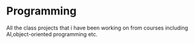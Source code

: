 # Programming
All the class projects that i have been working on from courses including AI,object-oriented programming etc.
